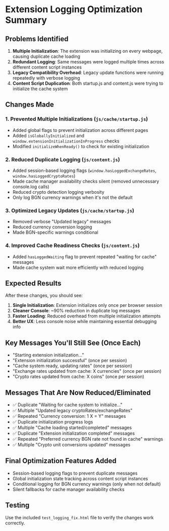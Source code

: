 # Extension Logging Optimization Summary

## Problems Identified

1. **Multiple Initialization**: The extension was initializing on every webpage, causing duplicate cache loading
2. **Redundant Logging**: Same messages were logged multiple times across different content script instances
3. **Legacy Compatibility Overhead**: Legacy update functions were running repeatedly with verbose logging
4. **Content Script Duplication**: Both startup.js and content.js were trying to initialize the cache system

## Changes Made

### 1. Prevented Multiple Initializations (`js/cache/startup.js`)
- Added global flags to prevent initialization across different pages
- Added `isGloballyInitialized` and `window.extensionInitializationInProgress` checks
- Modified `initializeWhenReady()` to check for existing initialization

### 2. Reduced Duplicate Logging (`js/content.js`)
- Added session-based logging flags (`window.hasLoggedExchangeRates`, `window.hasLoggedCryptoRates`)
- Made cache manager availability checks silent (removed unnecessary console.log calls)
- Reduced crypto detection logging verbosity
- Only log BGN currency warnings when it's not the default

### 3. Optimized Legacy Updates (`js/cache/startup.js`)
- Removed verbose "Updated legacy" messages
- Reduced currency conversion logging
- Made BGN-specific warnings conditional

### 4. Improved Cache Readiness Checks (`js/content.js`)
- Added `hasLoggedWaiting` flag to prevent repeated "waiting for cache" messages
- Made cache system wait more efficiently with reduced logging

## Expected Results

After these changes, you should see:

1. **Single Initialization**: Extension initializes only once per browser session
2. **Cleaner Console**: ~90% reduction in duplicate log messages
3. **Faster Loading**: Reduced overhead from multiple initialization attempts
4. **Better UX**: Less console noise while maintaining essential debugging info

## Key Messages You'll Still See (Once Each)
- "Starting extension initialization..."
- "Extension initialization successful" (once per session)
- "Cache system ready, updating rates" (once per session)
- "Exchange rates updated from cache: X currencies" (once per session)
- "Crypto rates updated from cache: X coins" (once per session)

## Messages That Are Now Reduced/Eliminated
- ✅ Duplicate "Waiting for cache system to initialize..."
- ✅ Multiple "Updated legacy cryptoRates/exchangeRates"
- ✅ Repeated "Currency conversion: 1 X = Y" messages
- ✅ Duplicate initialization progress logs
- ✅ Multiple "Cache loading started/completed" messages
- ✅ Duplicate "Extension initialization completed" messages
- ✅ Repeated "Preferred currency BGN rate not found in cache" warnings
- ✅ Multiple "Crypto unit conversions updated" messages

## Final Optimization Features Added
- Session-based logging flags to prevent duplicate messages
- Global initialization state tracking across content script instances
- Conditional logging for BGN currency warnings (only when not default)
- Silent fallbacks for cache manager availability checks

## Testing
Use the included `test_logging_fix.html` file to verify the changes work correctly.